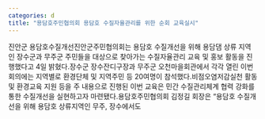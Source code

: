 ```yaml
---
categories: d
title: "용담호주민협의회 용담호 수질자율관리를 위한 순회 교육실시"
---
```

진안군 용담호수질개선진안군주민협의회는 용담호 수질개선을 위해 용담댐 상류 지역인 장수군과 무주군 주민들을 대상으로 찾아가는 수질자율관리 교육 및 홍보 활동을 진행했다고 4일 밝혔다.장수군 장수잔디구장과 무주군 오천마을회관에서 각각 열린 이번 회의에는 지역별로 환경단체 및 지역주민 등 20여명이 참석했다.비점오염저감실천 활동 및 환경교육 지원 등을 주 내용으로 진행된 이번 교육은 민간 수질관리체계 협력 강화를 통한 수질개선을 실현하고자 마련됐다.용담호주민협의회 김정길 회장은 “용담호 수질개선을 위해 용담호 상류지역인 무주, 장수에서도